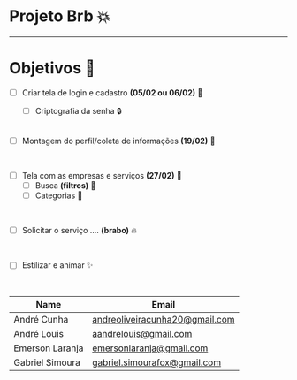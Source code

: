 # Projeto Brb  :boom:
---
# Objetivos :pushpin:

 * [ ] Criar tela de login e cadastro  __(05/02 ou 06/02)__ :calling:

    * [ ] Criptografia da senha  :lock:
    <br />

* [ ] Montagem do perfil/coleta de informações __(19/02)__ :necktie:
<br />


* [ ] Tela com as empresas e serviços __(27/02)__ :office:
    * [ ] Busca __(filtros)__ :mag_right:
    * [ ] Categorias :page_with_curl:
<br />

* [ ] Solicitar o serviço .... __(brabo)__ :fire:
<br />

* [ ] Estilizar e animar  :sparkles:


<br />

| Name          | Email                  |
|---------------|------------------------|
|André Cunha|andreoliveiracunha20@gmail.com|
|André Louis|aandrelouis@gmail.com|
|Emerson Laranja|emersonlaranja@gmail.com|
|Gabriel Simoura|gabriel.simourafox@gmail.com|
 
